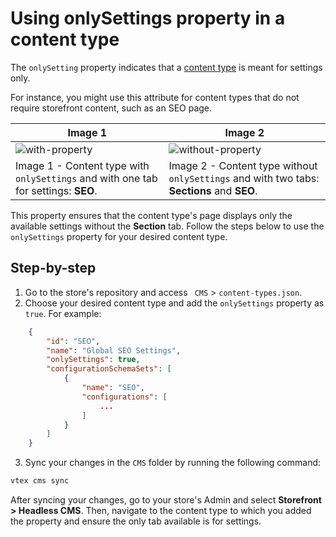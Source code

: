 # Using onlySettings property in a content type

The `onlySetting` property indicates that a [content type](https://www.faststore.dev/tutorials/cms-storecomponents/0#content-types) is meant for settings only.

For instance, you might use this attribute for content types that do not require storefront content, such as an SEO page.

| Image 1  | Image 2  |  
|---|---|
| ![with-property](https://user-images.githubusercontent.com/67270558/227936062-02e15860-c6d6-4525-9eed-19c37abfd626.png)  | ![without-property](https://user-images.githubusercontent.com/67270558/227936232-fa8dfab7-2f01-42d1-9f68-b2ab8623a3af.png)  | 
| Image 1 - Content type with `onlySettings` and with one tab for settings: **SEO**. | Image 2 - Content type without `onlySettings` and with two tabs: **Sections** and **SEO**. | nd **SEO**. | Image 2 - Content type with `onlySettings` and with one tab for settings: **SEO**. | 

This property ensures that the content type's page displays only the available settings without the **Section** tab.
Follow the steps below to use the `onlySettings` property for your desired content type.

## Step-by-step
1. Go to the store's repository and access  ` CMS` > `content-types.json`.
2. Choose your desired content type and add the `onlySettings` property as `true`. For example:

```json
    {
        "id": "SEO",
        "name": "Global SEO Settings",
        "onlySettings": true,
        "configurationSchemaSets": [
            {
                "name": "SEO",
                "configurations": [
                    ...
                ]
            }
        ]
    }
```

3. Sync your changes in the `CMS` folder by running the following command:

```bash
vtex cms sync
```

After syncing your changes, go to your store's Admin and select **Storefront > Headless CMS**. Then, navigate to the content type to which you added the property and ensure the only tab available is for settings.
